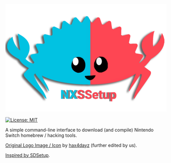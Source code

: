 ![NXSSetup Logo](https://raw.githubusercontent.com/oojmed/NXSSetup/master/logo/edited.png)

[![License: MIT](https://img.shields.io/badge/License-MIT-blue.svg)](https://choosealicense.com/licenses/mit/l)

A simple command-line interface to download (and compile) Nintendo Switch homebrew / hacking tools.

[Original Logo Image / Icon](https://github.com/oojmed/NXSSetup/logo/original.png) by [hax4dayz](https://github.com/hax4dazy) (further edited by us).

[Inspired by SDSetup](https://github.com/noahc3/SDSetup).
